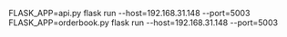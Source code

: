 FLASK_APP=api.py flask run --host=192.168.31.148 --port=5003
FLASK_APP=orderbook.py flask run --host=192.168.31.148 --port=5003